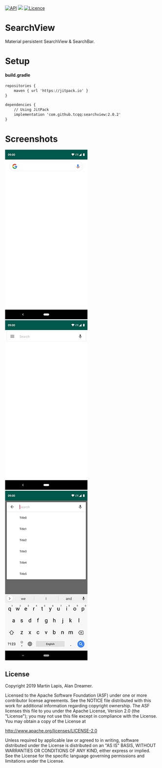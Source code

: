 [![API](https://img.shields.io/badge/API-17%2B-brightgreen.svg?style=flat)](https://android-arsenal.com/api?level=17)
[![](https://jitpack.io/v/tcqq/SearchView.svg)](https://jitpack.io/#tcqq/SearchView)
[![Licence](https://img.shields.io/badge/Licence-Apache2-blue.svg)](http://www.apache.org/licenses/LICENSE-2.0)

# SearchView

Material persistent SearchView & SearchBar.

# Setup
#### build.gradle
```
repositories {
    maven { url 'https://jitpack.io' }
}
```
```
dependencies {
    // Using JitPack
    implementation 'com.github.tcqq:searchview:2.0.2'
}
```

# Screenshots

![One](/screenshots/one.png)
![Two](/screenshots/two.png)
![Three](/screenshots/three.png)

License
-------

Copyright 2019 Martin Lapis, Alan Dreamer.

Licensed to the Apache Software Foundation (ASF) under one or more contributor
license agreements.  See the NOTICE file distributed with this work for
additional information regarding copyright ownership.  The ASF licenses this
file to you under the Apache License, Version 2.0 (the "License"); you may not
use this file except in compliance with the License.  You may obtain a copy of
the License at

  http://www.apache.org/licenses/LICENSE-2.0

Unless required by applicable law or agreed to in writing, software
distributed under the License is distributed on an "AS IS" BASIS, WITHOUT
WARRANTIES OR CONDITIONS OF ANY KIND, either express or implied.  See the
License for the specific language governing permissions and limitations under
the License.
